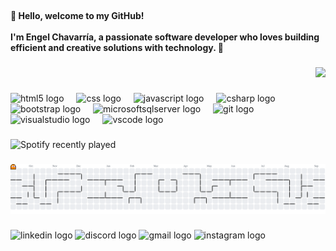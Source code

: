 <br clear="both">

<h4 align="left">👋 Hello, welcome to my GitHub!<br><br>I'm Engel Chavarría, a passionate software developer who loves building efficient and creative solutions with technology. 🚀</h4>

###

<div align="right">
  <img height="110" src="https://media1.giphy.com/media/v1.Y2lkPTc5MGI3NjExbzN1cXdxYzdibnQ5amEzb3oxYnB5MWVrd250YXA3dXg3dnpydmxjaSZlcD12MV9naWZzX3NlYXJjaCZjdD1n/aN9GqoR7OD3nq/giphy.webp"  />
</div>

###

<div align="left">
  <img src="https://cdn.jsdelivr.net/gh/devicons/devicon/icons/html5/html5-original.svg" height="40" alt="html5 logo"  />
  <img width="12" />
  <img src="https://cdn.jsdelivr.net/gh/devicons/devicon/icons/css3/css3-original.svg" height="40" alt="css logo"  />
  <img width="12" />
  <img src="https://cdn.jsdelivr.net/gh/devicons/devicon/icons/javascript/javascript-original.svg" height="40" alt="javascript logo"  />
  <img width="12" />
  <img src="https://cdn.jsdelivr.net/gh/devicons/devicon/icons/csharp/csharp-original.svg" height="40" alt="csharp logo"  />
  <img width="12" />
  <img src="https://cdn.jsdelivr.net/gh/devicons/devicon/icons/bootstrap/bootstrap-original.svg" height="40" alt="bootstrap logo"  />
  <img width="12" />
  <img src="https://cdn.jsdelivr.net/gh/devicons/devicon/icons/microsoftsqlserver/microsoftsqlserver-plain.svg" height="40" alt="microsoftsqlserver logo"  />
  <img width="12" />
  <img src="https://cdn.jsdelivr.net/gh/devicons/devicon/icons/git/git-original.svg" height="40" alt="git logo"  />
  <img width="12" />
  <img src="https://cdn.jsdelivr.net/gh/devicons/devicon/icons/visualstudio/visualstudio-plain.svg" height="40" alt="visualstudio logo"  />
  <img width="12" />
  <img src="https://cdn.jsdelivr.net/gh/devicons/devicon/icons/vscode/vscode-original.svg" height="40" alt="vscode logo"  />
</div>

###
![Spotify recently played](https://spotify-recently-played-readme.vercel.app/api?user=313i3lt3caqj4hyeksii3tozrwsi&count=3)

###

<picture>
  <source media="(prefers-color-scheme: dark)" srcset="https://raw.githubusercontent.com/Engel-s/Engel-s/output/pacman-contribution-graph-dark.svg">
  <source media="(prefers-color-scheme: light)" srcset="https://raw.githubusercontent.com/Engel-s/Engel-s/output/pacman-contribution-graph.svg">
  <img alt="pacman contribution graph" src="https://raw.githubusercontent.com/Engel-s/Engel-s/output/pacman-contribution-graph.svg">
</picture>

###

<div align="left">
  <img src="https://raw.githubusercontent.com/maurodesouza/profile-readme-generator/master/src/assets/icons/social/linkedin/default.svg" width="52" height="40" alt="linkedin logo"  />
  <img src="https://raw.githubusercontent.com/maurodesouza/profile-readme-generator/master/src/assets/icons/social/discord/default.svg" width="52" height="40" alt="discord logo"  />
  <img src="https://raw.githubusercontent.com/maurodesouza/profile-readme-generator/master/src/assets/icons/social/gmail/default.svg" width="52" height="40" alt="gmail logo"  />
  <img src="https://raw.githubusercontent.com/maurodesouza/profile-readme-generator/master/src/assets/icons/social/instagram/default.svg" width="52" height="40" alt="instagram logo"  />
</div>

###
